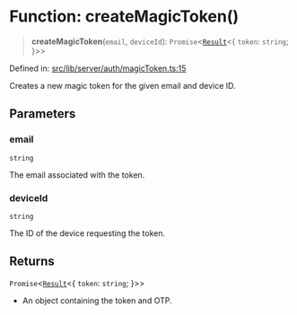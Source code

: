 # Function: createMagicToken()

> **createMagicToken**(`email`, `deviceId`): `Promise`\<[`Result`](../../../../util/error/type-aliases/Result.md)\<\{ `token`: `string`; \}\>\>

Defined in: [src/lib/server/auth/magicToken.ts:15](https://github.com/andrewski04/SvelteKit-Template/blob/9ffac812183d006906d6dfaaa45d8940033328db/src/lib/server/auth/magicToken.ts#L15)

Creates a new magic token for the given email and device ID.

## Parameters

### email

`string`

The email associated with the token.

### deviceId

`string`

The ID of the device requesting the token.

## Returns

`Promise`\<[`Result`](../../../../util/error/type-aliases/Result.md)\<\{ `token`: `string`; \}\>\>

- An object containing the token and OTP.
